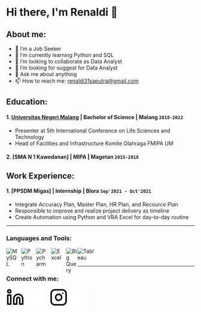 # Hi there, I'm Renaldi 👋
## About me:
- 🔭 I’m a Job Seeker
- 🌱 I’m currently learning Python and SQL
- 👯 I’m looking to collaborate as Data Analyst
- 🤔 I’m looking for suggest for Data Analyst
- 💬 Ask me about anything
- 📫 How to reach me: renaldi31saputra@gmail.com

## Education:

#### 1. [Universitas Negeri Malang](https://www.um.ac.id) | Bachelor of Science | Malang `2018-2022`
   - Presenter at 5th International Conference on Life Sciences and Technology
   - Head of Facilities and Infrastructure Komite Olahraga FMIPA UM
 #### 2. [SMA N 1 Kawedanan] | MIPA | Magetan `2015-2018`

## Work Experience:
#### 1. [PPSDM Migas] | Internship | Blora `Sep'2021 - Oct'2021`
   - Integrate Accuracy Plan, Master Plan, HR Plan, and Recource Plan
   - Responsible to improve and realize project delivery as timeline
   - Create Automation using Python and VBA Excel for day-to-day routine
---

### Languages and Tools:

[<img align="left" alt="MySQL" width="30px" src="https://cdn.jsdelivr.net/gh/devicons/devicon/icons/mysql/mysql-original.svg" style="padding-right:10px;" />][webdev]
[<img align="left" alt="Python" width="30px" src="https://upload.wikimedia.org/wikipedia/commons/thumb/c/c3/Python-logo-notext.svg/110px-Python-logo-notext.svg.png?20100317150552" style="padding-right:10px;" />][webdev]
[<img align="left" alt="Pycharm" width="30px" src="https://upload.wikimedia.org/wikipedia/commons/thumb/1/1d/PyCharm_Icon.svg/220px-PyCharm_Icon.svg.png" style="padding-right:10px;" />][webdev]
[<img align="left" alt="Excel" width="30px" src="https://is2-ssl.mzstatic.com/image/thumb/Purple126/v4/a8/fd/5a/a8fd5a84-c6f1-355f-3b9f-6e86598efaa3/XCEL.png/1200x630bb.png" style="padding-right:10px;" />][webdev]
[<img align="left" alt="Big Query" width="30px" src="https://www.clipartmax.com/png/small/200-2001825_bigquery-analytics-data-warehouse-google-cloud-big-query-icon.png" style="padding-right:0px;" />][webdev]
[<img align="left" alt="Tableau" width="50px" src="https://logos-world.net/wp-content/uploads/2021/10/Tableau-Symbol.png" style="padding-right:10px;" />][webdev]

<br />
<br />

---
### Connect with me:

[![website](./img/linkedin-light.svg)](https://https://www.linkedin.com/in/renaldi-d-a7133b140#gh-light-mode-only)
[![website](./img/linkedin-dark.svg)](https://www.linkedin.com/in/renaldi-d-a7133b140#gh-dark-mode-only)
&nbsp;&nbsp;
[![website](./img/instagram-light.svg)](https://www.instagram.com/renaldii06#gh-light-mode-only)
[![website](./img/instagram-dark.svg)](https://www.instagram.com/renaldii06#gh-dark-mode-only)



[webdev]: https://github.com/renmaruu/renmaruu
